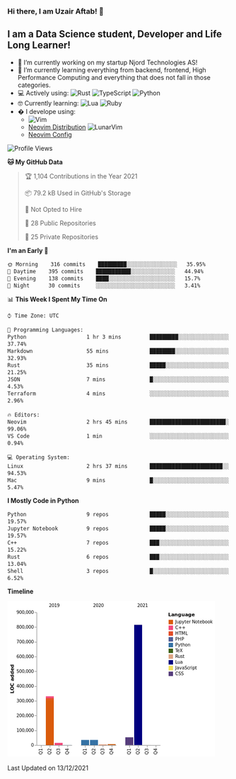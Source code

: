### Hi there, I am Uzair Aftab! 👋

## I am a Data Science student, Developer and Life Long Learner!
- 🔭 I’m currently working on my startup Njord Technologies AS!
- 🌱 I’m currently learning everything from backend, frontend, High Performance Computing and everything that does not fall in those categories.
- 💻 Actively using: <img alt="Rust" src="https://img.shields.io/badge/rust-%23000000.svg?style=for-the-badge&logo=rust&logoColor=white"/> <img alt="TypeScript" src="https://img.shields.io/badge/typescript-%23007ACC.svg?style=for-the-badge&logo=typescript&logoColor=white"/> <img alt="Python" src="https://img.shields.io/badge/python-%2314354C.svg?style=for-the-badge&logo=python&logoColor=white"/>
- 🤓 Currently learning: <img alt="Lua" src="https://img.shields.io/badge/lua-%232C2D72.svg?style=for-the-badge&logo=lua&logoColor=white"/>  <img alt="Ruby" src="https://img.shields.io/badge/ruby-%232C2D72.svg?style=for-the-badge&logo=ruby&logoColor=white"/>  
- � I develope using: 
  -  <img alt="Vim" src="https://img.shields.io/badge/VIM-%2311AB00.svg?style=for-the-badge&logo=vim&logoColor=white"/>
  -  [Neovim Distribution](https://github.com/LunarVim/LunarVim) <img alt="LunarVim" src="https://www.lunarvim.org/assets/lunarvim_logo.png" width="5%"/>
  -  [Neovim Config](https://github.com/Uzaaft/lvim_abz)
  
<!--START_SECTION:waka-->
![Profile Views](http://img.shields.io/badge/Profile%20Views-18-blue)

**🐱 My GitHub Data** 

> 🏆 1,104 Contributions in the Year 2021
 > 
> 📦 79.2 kB Used in GitHub's Storage 
 > 
> 🚫 Not Opted to Hire
 > 
> 📜 28 Public Repositories 
 > 
> 🔑 25 Private Repositories  
 > 
**I'm an Early 🐤** 

```text
🌞 Morning    316 commits    █████████░░░░░░░░░░░░░░░░   35.95% 
🌆 Daytime    395 commits    ███████████░░░░░░░░░░░░░░   44.94% 
🌃 Evening    138 commits    ████░░░░░░░░░░░░░░░░░░░░░   15.7% 
🌙 Night      30 commits     ░░░░░░░░░░░░░░░░░░░░░░░░░   3.41%

```


📊 **This Week I Spent My Time On** 

```text
⌚︎ Time Zone: UTC

💬 Programming Languages: 
Python                   1 hr 3 mins         █████████░░░░░░░░░░░░░░░░   37.74% 
Markdown                 55 mins             ████████░░░░░░░░░░░░░░░░░   32.93% 
Rust                     35 mins             █████░░░░░░░░░░░░░░░░░░░░   21.25% 
JSON                     7 mins              █░░░░░░░░░░░░░░░░░░░░░░░░   4.53% 
Terraform                4 mins              ░░░░░░░░░░░░░░░░░░░░░░░░░   2.96%

🔥 Editors: 
Neovim                   2 hrs 45 mins       ████████████████████████░   99.06% 
VS Code                  1 min               ░░░░░░░░░░░░░░░░░░░░░░░░░   0.94%

💻 Operating System: 
Linux                    2 hrs 37 mins       ███████████████████████░░   94.53% 
Mac                      9 mins              █░░░░░░░░░░░░░░░░░░░░░░░░   5.47%

```

**I Mostly Code in Python** 

```text
Python                   9 repos             █████░░░░░░░░░░░░░░░░░░░░   19.57% 
Jupyter Notebook         9 repos             █████░░░░░░░░░░░░░░░░░░░░   19.57% 
C++                      7 repos             ███░░░░░░░░░░░░░░░░░░░░░░   15.22% 
Rust                     6 repos             ███░░░░░░░░░░░░░░░░░░░░░░   13.04% 
Shell                    3 repos             █░░░░░░░░░░░░░░░░░░░░░░░░   6.52%

```


**Timeline**

![Chart not found](https://raw.githubusercontent.com/Uzaaft/Uzaaft/master/charts/bar_graph.png) 


 Last Updated on 13/12/2021
<!--END_SECTION:waka-->
